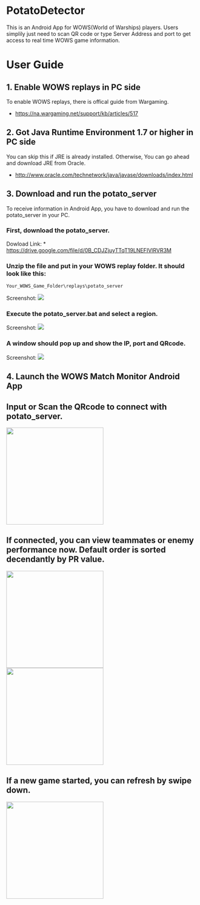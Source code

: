 # PotatoDetector

This is an Android App for WOWS(World of Warships) players. Users simplily just need to scan QR code or type Server Address and port to get access to real time WOWS game information.

# User Guide

## 1. Enable WOWS replays in PC side
To enable WOWS replays, there is offical guide from Wargaming.
* https://na.wargaming.net/support/kb/articles/517

## 2. Got Java Runtime Environment 1.7 or higher in PC side

You can skip this if JRE is already installed. Otherwise, You can go ahead and download JRE from Oracle.
* http://www.oracle.com/technetwork/java/javase/downloads/index.html

## 3. Download and run the potato_server

To receive information in Android App, you have to download and run the potato_server in your PC. 

### First, download the potato_server.
Dowload Link: * https://drive.google.com/file/d/0B_CDJZjuyTTqT19LNEFIVlRVR3M
### Unzip the file and put in your WOWS replay folder. It should look like this:
```
Your_WOWS_Game_Folder\replays\potato_server
```
Screenshot:
<img src="https://raw.githubusercontent.com/Vigroid/PotatoDetector/master/screenshots/server_unzip.jpg">

### Execute the potato_server.bat and select a region.
Screenshot:
<img src="https://raw.githubusercontent.com/Vigroid/PotatoDetector/master/screenshots/region.jpg">

### A window should pop up and show the IP, port and QRcode.
Screenshot:
<img src="https://raw.githubusercontent.com/Vigroid/PotatoDetector/master/screenshots/server_UI.jpg">

## 4. Launch the WOWS Match Monitor Android App

## Input or Scan the QRcode to connect with potato_server.
<img src="https://raw.githubusercontent.com/Vigroid/PotatoDetector/master/screenshots/connect.png" width="256">

## If connected, you can view teammates or enemy performance now. Default order is sorted decendantly by PR value.
<img src="https://raw.githubusercontent.com/Vigroid/PotatoDetector/master/screenshots/team.png" width="256">
<img src="https://raw.githubusercontent.com/Vigroid/PotatoDetector/master/screenshots/enemy.png", width="256">

## If a new game started, you can refresh by swipe down.
<img src="https://raw.githubusercontent.com/Vigroid/PotatoDetector/master/screenshots/refresh.png" width="256">
